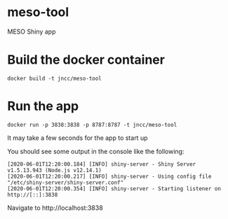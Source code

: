 # meso-tool
MESO Shiny app

# Build the docker container
```
docker build -t jncc/meso-tool
```

# Run the app
```
docker run -p 3838:3838 -p 8787:8787 -t jncc/meso-tool
```

It may take a few seconds for the app to start up

You should see some output in the console like the following:

```
[2020-06-01T12:20:00.184] [INFO] shiny-server - Shiny Server v1.5.13.943 (Node.js v12.14.1)
[2020-06-01T12:20:00.217] [INFO] shiny-server - Using config file "/etc/shiny-server/shiny-server.conf"
[2020-06-01T12:20:00.354] [INFO] shiny-server - Starting listener on http://[::]:3838
```

Navigate to http://localhost:3838
